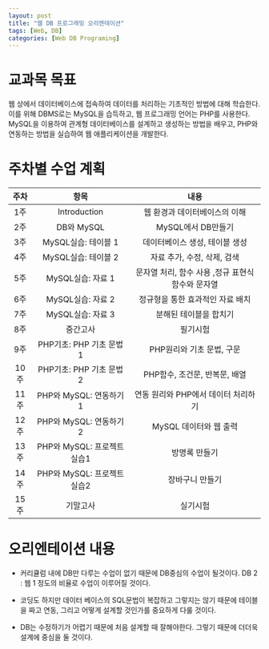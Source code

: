 ```yaml
---
layout: post
title: "웹 DB 프로그래밍 오리엔테이션"
tags: [Web, DB]
categories: [Web DB Programing]
---
```


# 교과목 목표
웹 상에서 데이터베이스에 접속하여 데이터를 처리하는 기초적인 방법에 대해 학습한다. 이를 위해 DBMS로는 MySQL을 습득하고, 웹 프로그래밍 언어는 PHP를 사용한다.
MySQL을 이용하여 관계형 데이터베이스를 설계하고 생성하는 방법을 배우고, PHP와 연동하는 방법을 실습하여 웹 애플리케이션을 개발한다.

# 주차별 수업 계획

|주차|항목|내용|
|:----:|:----:|:----:|
|1주|Introduction|웹 환경과 데이터베이스의 이해|
|2주|DB와 MySQL|MySQL에서 DB만들기|
|3주|MySQL실습: 테이블 1|데이터베이스 생성, 테이블 생성|
|4주|MySQL실습: 테이블 2|자료 추가, 수정, 삭제, 검색|
|5주|MySQL실습: 자료 1|문자열 처리, 함수 사용 ,정규 표현식 함수와 문자열|
|6주|MySQL실습: 자료 2|정규형을 통한 효과적인 자료 배치|
|7주|MySQL실습: 자료 3|분해된 테이블을 합치기|
|8주|중간고사|필기시험|
|9주|PHP기초: PHP 기초 문법1|PHP원리와 기초 문법, 구문|
|10주|PHP기초: PHP 기초 문법2|PHP함수, 조건문, 반복문, 배열|
|11주|PHP와 MySQL: 연동하기 1|연동 원리와 PHP에서 데이터 처리하기|
|12주|PHP와 MySQL: 연동하기 2|MySQL 데이터와 웹 출력|
|13주|PHP와 MySQL: 프로젝트 실습1|방명록 만들기|
|14주|PHP와 MySQL: 프로젝트 실습2|장바구니 만들기|
|15주|기말고사|실기시험|

# 오리엔테이션 내용
* 커리큘럼 내에 DB만 다루는 수업이 없기 때문에 DB중심의 수업이 될것이다.
DB 2 : 웹 1 정도의 비율로 수업이 이루어질 것이다.

* 코딩도 하지만 데이터 베이스의 SQL문법이 복잡하고 그렇지는 않기 때문에 테이블을 짜고 연동, 그리고 어떻게 설계할 것인가를 중요하게 다룰 것이다.

* DB는 수정하기가 어렵기 때문에 처음 설계할 때 잘해야한다. 그렇기 때문에 더더욱 설계에 중심을 둘 것이다.

